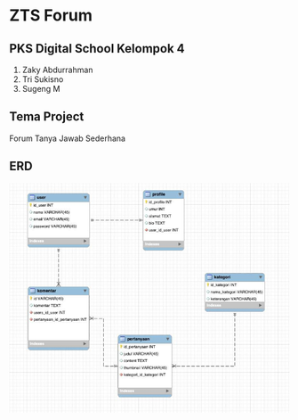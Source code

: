 # ZTS Forum  
## PKS Digital School Kelompok 4  
1. Zaky Abdurrahman
2. Tri Sukisno  
3. Sugeng M  
  
## Tema Project  

Forum Tanya Jawab Sederhana

## ERD  
  
![](./erd.jpg "ERD")  


